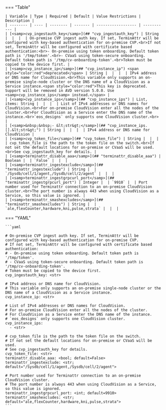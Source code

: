 <!--
  ~ Copyright (c) 2023 Arista Networks, Inc.
  ~ Use of this source code is governed by the Apache License 2.0
  ~ that can be found in the LICENSE file.
  -->
=== "Table"

    | Variable | Type | Required | Default | Value Restrictions | Description |
    | -------- | ---- | -------- | ------- | ------------------ | ----------- |
    | [<samp>cvp_ingestauth_key</samp>](## "cvp_ingestauth_key") | String |  |  |  | On-premise CVP ingest auth key. If set, TerminAttr will be configured with key-based authentication for on-premise CVP.<br>If not set, TerminAttr will be configured with certificate based authentication:<br>- On-premise using token onboarding. Default token path is '/tmp/token'.<br>- CVaaS using token-secure onboarding. Default token path is '/tmp/cv-onboarding-token'.<br>Token must be copied to the device first. |
    | [<samp>cvp_instance_ip</samp>](## "cvp_instance_ip") <span style="color:red">deprecated</span> | String |  |  |  | IPv4 address or DNS name for CloudVision.<br>This variable only supports an on-premise single-node cluster or the DNS name of a CloudVision as a Service instance.<span style="color:red">This key is deprecated. Support will be removed in AVD version 5.0.0. Use <samp>cvp_instance_ips</samp> instead.</span> |
    | [<samp>cvp_instance_ips</samp>](## "cvp_instance_ips") | List, items: String |  |  |  | List of IPv4 addresses or DNS names for CloudVision.<br>For on-premise CloudVision enter all the nodes of the cluster.<br>For CloudVision as a Service enter the DNS name of the instance.<br>`eos_designs` only supports one CloudVision cluster.<br> |
    | [<samp>&nbsp;&nbsp;- &lt;str&gt;</samp>](## "cvp_instance_ips.[].&lt;str&gt;") | String |  |  |  | IPv4 address or DNS name for CloudVision |
    | [<samp>cvp_token_file</samp>](## "cvp_token_file") | String |  |  |  | cvp_token_file is the path to the token file on the switch.<br>If not set the default locations for on-premise or CVaaS will be used.<br>See cvp_ingestauth_key for details. |
    | [<samp>terminattr_disable_aaa</samp>](## "terminattr_disable_aaa") | Boolean |  | `False` |  |  |
    | [<samp>terminattr_ingestexclude</samp>](## "terminattr_ingestexclude") | String |  | `/Sysdb/cell/1/agent,/Sysdb/cell/2/agent` |  |  |
    | [<samp>terminattr_ingestgrpcurl_port</samp>](## "terminattr_ingestgrpcurl_port") | Integer |  | `9910` |  | Port number used for Terminattr connection to an on-premise CloudVision cluster.<br>The port number is always 443 when using CloudVision as a Service, so this value is ignored. |
    | [<samp>terminattr_smashexcludes</samp>](## "terminattr_smashexcludes") | String |  | `ale,flexCounter,hardware,kni,pulse,strata` |  |  |

=== "YAML"

    ```yaml

    # On-premise CVP ingest auth key. If set, TerminAttr will be configured with key-based authentication for on-premise CVP.
    # If not set, TerminAttr will be configured with certificate based authentication:
    # - On-premise using token onboarding. Default token path is '/tmp/token'.
    # - CVaaS using token-secure onboarding. Default token path is '/tmp/cv-onboarding-token'.
    # Token must be copied to the device first.
    cvp_ingestauth_key: <str>

    # IPv4 address or DNS name for CloudVision.
    # This variable only supports an on-premise single-node cluster or the DNS name of a CloudVision as a Service instance.
    cvp_instance_ip: <str>

    # List of IPv4 addresses or DNS names for CloudVision.
    # For on-premise CloudVision enter all the nodes of the cluster.
    # For CloudVision as a Service enter the DNS name of the instance.
    # `eos_designs` only supports one CloudVision cluster.
    cvp_instance_ips:
      - <str>

    # cvp_token_file is the path to the token file on the switch.
    # If not set the default locations for on-premise or CVaaS will be used.
    # See cvp_ingestauth_key for details.
    cvp_token_file: <str>
    terminattr_disable_aaa: <bool; default=False>
    terminattr_ingestexclude: <str; default="/Sysdb/cell/1/agent,/Sysdb/cell/2/agent">

    # Port number used for Terminattr connection to an on-premise CloudVision cluster.
    # The port number is always 443 when using CloudVision as a Service, so this value is ignored.
    terminattr_ingestgrpcurl_port: <int; default=9910>
    terminattr_smashexcludes: <str; default="ale,flexCounter,hardware,kni,pulse,strata">
    ```
